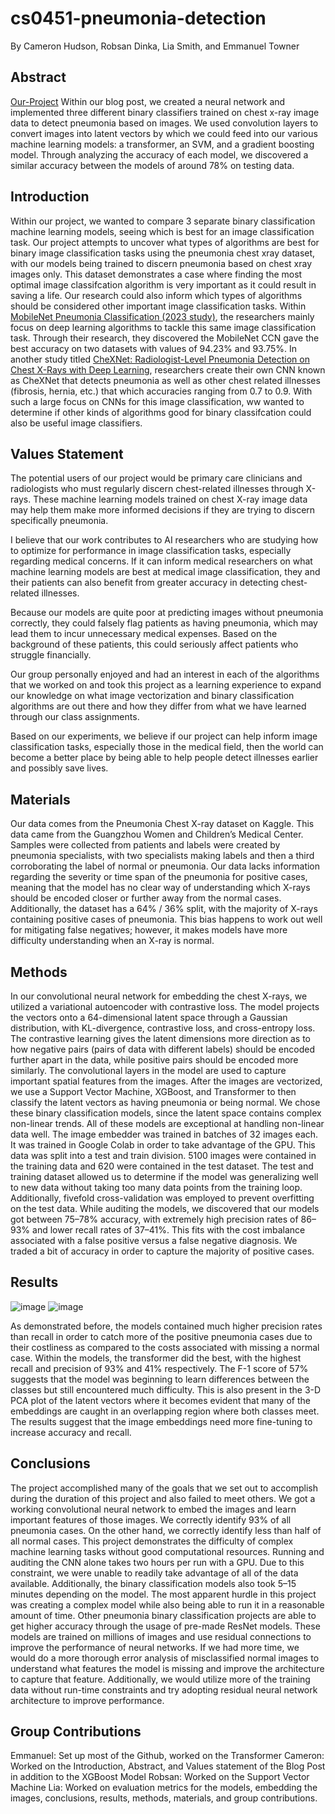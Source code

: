 # cs0451-pneumonia-detection

By Cameron Hudson, Robsan Dinka, Lia Smith, and Emmanuel Towner

## Abstract

[Our-Project](https://github.com/EpicET/cs0451-pneumonia-detection)
Within our blog post, we created a neural network and implemented three different binary classifiers trained on chest x-ray image data to detect pneumonia based on images. We used convolution layers to convert images into latent vectors by which we could feed into our various machine learning models: a transformer, an SVM, and a gradient boosting model. Through analyzing the accuracy of each model, we discovered a similar accuracy between the models of around 78% on testing data.

## Introduction

Within our project, we wanted to compare 3 separate binary classification machine learning models, seeing which is best for an image classification task. Our project attempts to uncover what types of algorithms are best for binary image classification tasks using the pneumonia chest xray dataset, with our models being trained to discern pneumonia based on chest xray images only. This dataset demonstrates a case where finding the most optimal image classifcation algorithm is very important as it could result in saving a life. Our research could also inform which types of algorithms should be considered other important image classification tasks. Within [MobileNet Pneumonia Classification (2023 study)](https://pmc.ncbi.nlm.nih.gov/articles/PMC10252226/), the researchers mainly focus on deep learning algorithms to tackle this same image classification task. Through their research, they discovered the MobileNet CCN gave the best accuracy on two datasets with values of 94.23% and 93.75%. In another study titled [CheXNet: Radiologist-Level Pneumonia Detection on Chest X-Rays with Deep Learning](https://arxiv.org/pdf/1711.05225), researchers create their own CNN known as CheXNet that detects pneumonia as well as other chest related illnesses (fibrosis, hernia, etc.) that which accuracies ranging from 0.7 to 0.9. With such a large focus on CNNs for this image classification, ww wanted to determine if other kinds of algorithms good for binary classifcation could also be useful image classifiers.  

## Values Statement

The potential users of our project would be primary care clinicians and radiologists who must regularly discern chest-related illnesses through X-rays. These machine learning models trained on chest X-ray image data may help them make more informed decisions if they are trying to discern specifically pneumonia.

I believe that our work contributes to AI researchers who are studying how to optimize for performance in image classification tasks, especially regarding medical concerns. If it can inform medical researchers on what machine learning models are best at medical image classification, they and their patients can also benefit from greater accuracy in detecting chest-related illnesses.

Because our models are quite poor at predicting images without pneumonia correctly, they could falsely flag patients as having pneumonia, which may lead them to incur unnecessary medical expenses. Based on the background of these patients, this could seriously affect patients who struggle financially.

Our group personally enjoyed and had an interest in each of the algorithms that we worked on and took this project as a learning experience to expand our knowledge on what image vectorization and binary classification algorithms are out there and how they differ from what we have learned through our class assignments.

Based on our experiments, we believe if our project can help inform image classification tasks, especially those in the medical field, then the world can become a better place by being able to help people detect illnesses earlier and possibly save lives.

## Materials

Our data comes from the Pneumonia Chest X-ray dataset on Kaggle. This data came from the Guangzhou Women and Children’s Medical Center. Samples were collected from patients and labels were created by pneumonia specialists, with two specialists making labels and then a third corroborating the label of normal or pneumonia. Our data lacks information regarding the severity or time span of the pneumonia for positive cases, meaning that the model has no clear way of understanding which X-rays should be encoded closer or further away from the normal cases. Additionally, the dataset has a 64% / 36% split, with the majority of X-rays containing positive cases of pneumonia. This bias happens to work out well for mitigating false negatives; however, it makes models have more difficulty understanding when an X-ray is normal.

## Methods

In our convolutional neural network for embedding the chest X-rays, we utilized a variational autoencoder with contrastive loss. The model projects the vectors onto a 64-dimensional latent space through a Gaussian distribution, with KL-divergence, contrastive loss, and cross-entropy loss. The contrastive learning gives the latent dimensions more direction as to how negative pairs (pairs of data with different labels) should be encoded further apart in the data, while positive pairs should be encoded more similarly. The convolutional layers in the model are used to capture important spatial features from the images. After the images are vectorized, we use a Support Vector Machine, XGBoost, and Transformer to then classify the latent vectors as having pneumonia or being normal. We chose these binary classification models, since the latent space contains complex non-linear trends. All of these models are exceptional at handling non-linear data well. The image embedder was trained in batches of 32 images each. It was trained in Google Colab in order to take advantage of the GPU. This data was split into a test and train division. 5100 images were contained in the training data and 620 were contained in the test dataset. The test and training dataset allowed us to determine if the model was generalizing well to new data without taking too many data points from the training loop. Additionally, fivefold cross-validation was employed to prevent overfitting on the test data. While auditing the models, we discovered that our models got between 75–78% accuracy, with extremely high precision rates of 86–93% and lower recall rates of 37–41%. This fits with the cost imbalance associated with a false positive versus a false negative diagnosis. We traded a bit of accuracy in order to capture the majority of positive cases.

## Results

![image](https://github.com/user-attachments/assets/2bd2c6ef-4d1a-4994-ad37-e454924eee0d)
![image](https://github.com/user-attachments/assets/897d1e6c-110d-4291-bec7-f3ea6cc16fc5)

As demonstrated before, the models contained much higher precision rates than recall in order to catch more of the positive pneumonia cases due to their costliness as compared to the costs associated with missing a normal case. Within the models, the transformer did the best, with the highest recall and precision of 93% and 41% respectively. The F-1 score of 57% suggests that the model was beginning to learn differences between the classes but still encountered much difficulty. This is also present in the 3-D PCA plot of the latent vectors where it becomes evident that many of the embeddings are caught in an overlapping region where both classes meet. The results suggest that the image embeddings need more fine-tuning to increase accuracy and recall.

## Conclusions

The project accomplished many of the goals that we set out to accomplish during the duration of this project and also failed to meet others. We got a working convolutional neural network to embed the images and learn important features of those images. We correctly identify 93% of all pneumonia cases. On the other hand, we correctly identify less than half of all normal cases. This project demonstrates the difficulty of complex machine learning tasks without good computational resources. Running and auditing the CNN alone takes two hours per run with a GPU. Due to this constraint, we were unable to readily take advantage of all of the data available. Additionally, the binary classification models also took 5–15 minutes depending on the model. The most apparent hurdle in this project was creating a complex model while also being able to run it in a reasonable amount of time. Other pneumonia binary classification projects are able to get higher accuracy through the usage of pre-made ResNet models. These models are trained on millions of images and use residual connections to improve the performance of neural networks. If we had more time, we would do a more thorough error analysis of misclassified normal images to understand what features the model is missing and improve the architecture to capture that feature. Additionally, we would utilize more of the training data without run-time constraints and try adopting residual neural network architecture to improve performance.

## Group Contributions

Emmanuel: Set up most of the Github, worked on the Transformer
Cameron: Worked on the Introduction, Abstract, and Values statement of the Blog Post in addition to the XGBoost Model
Robsan: Worked on the Support Vector Machine
Lia: Worked on evaluation metrics for the models, embedding the images, conclusions, results, methods, materials, and group contributions.
